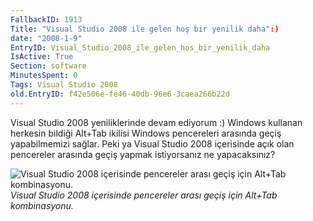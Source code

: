 ```yaml
---
FallbackID: 1913
Title: "Visual Studio 2008 ile gelen hoş bir yenilik daha":)
date: "2008-1-9"
EntryID: Visual_Studio_2008_ile_gelen_hos_bir_yenilik_daha
IsActive: True
Section: software
MinutesSpent: 0
Tags: Visual Studio 2008
old.EntryID: f42e506e-fe46-40db-96e6-3caea266b22d
---
```

Visual Studio 2008 yeniliklerinde devam ediyorum :) Windows kullanan
herkesin bildiği Alt+Tab ikilisi Windows pencereleri arasında geçiş
yapabilmemizi sağlar. Peki ya Visual Studio 2008 içerisinde açık olan
pencereler arasında geçiş yapmak istiyorsanız ne yapacaksınız?

![Visual Studio 2008 içerisinde pencereler arası geçiş için Alt+Tab
kombinasyonu.](media/Visual_Studio_2008_ile_gelen_hos_bir_yenilik_daha/09012008.png)\
*Visual Studio 2008 içerisinde pencereler arası geçiş için Alt+Tab
kombinasyonu.*


